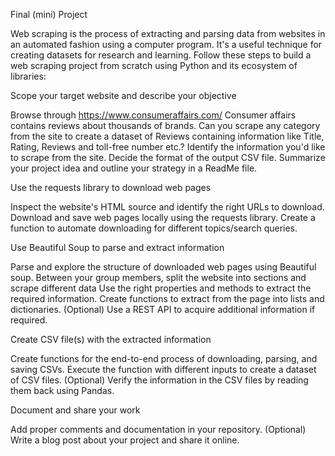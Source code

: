 Final (mini) Project

Web scraping is the process of extracting and parsing data from websites in an automated fashion using a computer program. It's a useful technique for creating datasets for research and learning. Follow these steps to build a web scraping project from scratch using Python and its ecosystem of libraries:

Scope your target website and describe your objective

Browse through https://www.consumeraffairs.com/
Consumer affairs contains reviews about thousands of brands. Can you scrape any category from the site to create a dataset of Reviews containing information like Title, Rating, Reviews and toll-free number etc.?
Identify the information you'd like to scrape from the site. Decide the format of the output CSV file.
Summarize your project idea and outline your strategy in a ReadMe file.

Use the requests library to download web pages

Inspect the website's HTML source and identify the right URLs to download.
Download and save web pages locally using the requests library.
Create a function to automate downloading for different topics/search queries.

Use Beautiful Soup to parse and extract information

Parse and explore the structure of downloaded web pages using Beautiful soup.
Between your group members, split the website into sections and scrape different data
Use the right properties and methods to extract the required information.
Create functions to extract from the page into lists and dictionaries.
(Optional) Use a REST API to acquire additional information if required.

Create CSV file(s) with the extracted information

Create functions for the end-to-end process of downloading, parsing, and saving CSVs.
Execute the function with different inputs to create a dataset of CSV files.
(Optional) Verify the information in the CSV files by reading them back using Pandas.

Document and share your work

Add proper comments and documentation in your repository.
(Optional) Write a blog post about your project and share it online.
